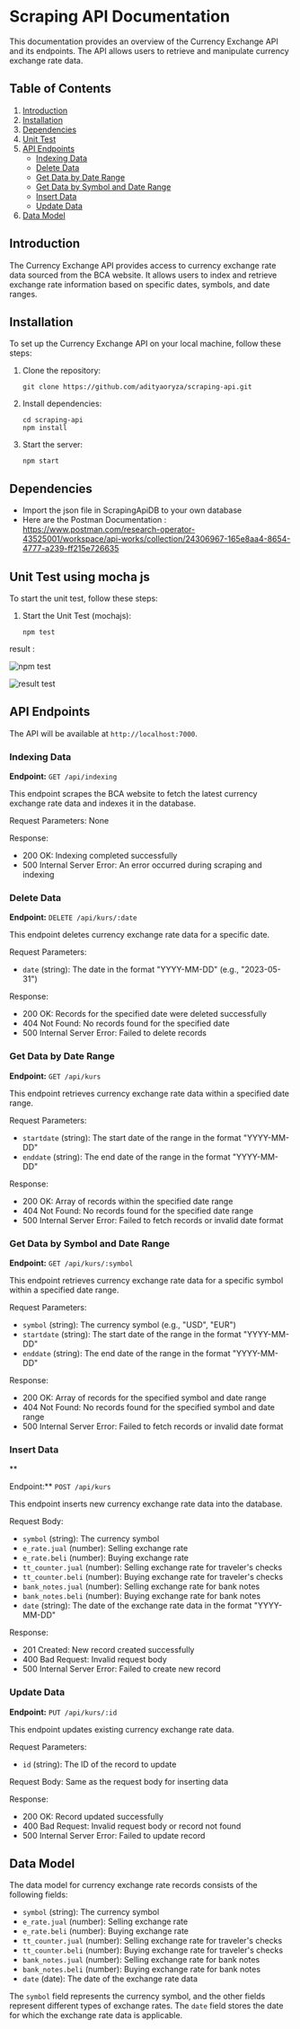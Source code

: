 # Scraping API Documentation

This documentation provides an overview of the Currency Exchange API and its endpoints. The API allows users to retrieve and manipulate currency exchange rate data.

## Table of Contents

1. [Introduction](#introduction)
2. [Installation](#installation)
3. [Dependencies](#dependencies)
4. [Unit Test](#Unit-Test-using-mocha-js)
5. [API Endpoints](#api-endpoints)
   - [Indexing Data](#indexing-data)
   - [Delete Data](#delete-data)
   - [Get Data by Date Range](#get-data-by-date-range)
   - [Get Data by Symbol and Date Range](#get-data-by-symbol-and-date-range)
   - [Insert Data](#insert-data)
   - [Update Data](#update-data)
6. [Data Model](#data-model)

## Introduction

The Currency Exchange API provides access to currency exchange rate data sourced from the BCA website. It allows users to index and retrieve exchange rate information based on specific dates, symbols, and date ranges.

## Installation

To set up the Currency Exchange API on your local machine, follow these steps:

1. Clone the repository:

   ```
   git clone https://github.com/adityaoryza/scraping-api.git
   ```

2. Install dependencies:

   ```
   cd scraping-api
   npm install
   ```

3. Start the server:

   ```
   npm start
   ```

## Dependencies

- Import the json file in ScrapingApiDB to your own database
- Here are the Postman Documentation :
  https://www.postman.com/research-operator-43525001/workspace/api-works/collection/24306967-165e8aa4-8654-4777-a239-ff215e726635

## Unit Test using mocha js

To start the unit test, follow these steps:

1. Start the Unit Test (mochajs):

   ```
   npm test
   ```

result :

![npm test](./readme-img/npm-test.png)

![result test](./readme-img/result.png)

## API Endpoints

The API will be available at `http://localhost:7000`.

### Indexing Data

**Endpoint:** `GET /api/indexing`

This endpoint scrapes the BCA website to fetch the latest currency exchange rate data and indexes it in the database.

Request Parameters: None

Response:

- 200 OK: Indexing completed successfully
- 500 Internal Server Error: An error occurred during scraping and indexing

### Delete Data

**Endpoint:** `DELETE /api/kurs/:date`

This endpoint deletes currency exchange rate data for a specific date.

Request Parameters:

- `date` (string): The date in the format "YYYY-MM-DD" (e.g., "2023-05-31")

Response:

- 200 OK: Records for the specified date were deleted successfully
- 404 Not Found: No records found for the specified date
- 500 Internal Server Error: Failed to delete records

### Get Data by Date Range

**Endpoint:** `GET /api/kurs`

This endpoint retrieves currency exchange rate data within a specified date range.

Request Parameters:

- `startdate` (string): The start date of the range in the format "YYYY-MM-DD"
- `enddate` (string): The end date of the range in the format "YYYY-MM-DD"

Response:

- 200 OK: Array of records within the specified date range
- 404 Not Found: No records found for the specified date range
- 500 Internal Server Error: Failed to fetch records or invalid date format

### Get Data by Symbol and Date Range

**Endpoint:** `GET /api/kurs/:symbol`

This endpoint retrieves currency exchange rate data for a specific symbol within a specified date range.

Request Parameters:

- `symbol` (string): The currency symbol (e.g., "USD", "EUR")
- `startdate` (string): The start date of the range in the format "YYYY-MM-DD"
- `enddate` (string): The end date of the range in the format "YYYY-MM-DD"

Response:

- 200 OK: Array of records for the specified symbol and date range
- 404 Not Found: No records found for the specified symbol and date range
- 500 Internal Server Error: Failed to fetch records or invalid date format

### Insert Data

\*\*

Endpoint:\*\* `POST /api/kurs`

This endpoint inserts new currency exchange rate data into the database.

Request Body:

- `symbol` (string): The currency symbol
- `e_rate.jual` (number): Selling exchange rate
- `e_rate.beli` (number): Buying exchange rate
- `tt_counter.jual` (number): Selling exchange rate for traveler's checks
- `tt_counter.beli` (number): Buying exchange rate for traveler's checks
- `bank_notes.jual` (number): Selling exchange rate for bank notes
- `bank_notes.beli` (number): Buying exchange rate for bank notes
- `date` (string): The date of the exchange rate data in the format "YYYY-MM-DD"

Response:

- 201 Created: New record created successfully
- 400 Bad Request: Invalid request body
- 500 Internal Server Error: Failed to create new record

### Update Data

**Endpoint:** `PUT /api/kurs/:id`

This endpoint updates existing currency exchange rate data.

Request Parameters:

- `id` (string): The ID of the record to update

Request Body: Same as the request body for inserting data

Response:

- 200 OK: Record updated successfully
- 400 Bad Request: Invalid request body or record not found
- 500 Internal Server Error: Failed to update record

## Data Model

The data model for currency exchange rate records consists of the following fields:

- `symbol` (string): The currency symbol
- `e_rate.jual` (number): Selling exchange rate
- `e_rate.beli` (number): Buying exchange rate
- `tt_counter.jual` (number): Selling exchange rate for traveler's checks
- `tt_counter.beli` (number): Buying exchange rate for traveler's checks
- `bank_notes.jual` (number): Selling exchange rate for bank notes
- `bank_notes.beli` (number): Buying exchange rate for bank notes
- `date` (date): The date of the exchange rate data

The `symbol` field represents the currency symbol, and the other fields represent different types of exchange rates. The `date` field stores the date for which the exchange rate data is applicable.
